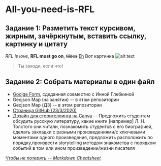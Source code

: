 All-you-need-is-RFL
==
Задание 1: Разметить текст курсивом, жирным, зачёркнутым, вставить ссылку, картинку и цитату
--------
*RFL is love*, **RFL must go on**, ~~tildes~~ 
[Eh](https://vk.com/feed)
Вот картинка ![alt text](https://img1.liveinternet.ru/images/attach/c/4/79/189/79189043_large_cet_razdeliteli_119.gif)
> Ты заходи, если что!

Задание 2: Собрать материалы в один файл
-
* [Goolge Form](https://docs.google.com/forms/d/e/1FAIpQLSdTMjM6XM-_QqdffdJi2X5J_ojoiQRSsIbHWEIyuZRdfhJIJg/viewform?usp=sf_link), сдеданная совместно с Инной Глебкиной
* Geojson Map (на занятии) -- в этом репозитории
* Geojson Map (ДЗ) -- в этом репозитории
* [Страница GitHub (23/3/2020)](https://bananapoo.github.io/)
* [Дэзайн для сторителлинга на Сanva](https://www.canva.com/design/DAD3YTvXKHg/rG3kWsOQP6fFZso1qUddVQ/edit?category=tACZCukEWJE) -- Предложить студентам обсудить русскую литературу, какие книги [например] Л. Н. Толстого они читали, познакомить студентов с его биографией, сделать закладки с разными произведениями/с ключевыми моментами одного произведения, предложить расположить по порядку,произвести storytelling методом знакомства с порядком событий в том или ином произведении/жизни писателя





*[Чтобы не потерять -- Markdown Cheatsheet](https://github.com/adam-p/markdown-here/wiki/Markdown-Cheatsheet#headers)*
